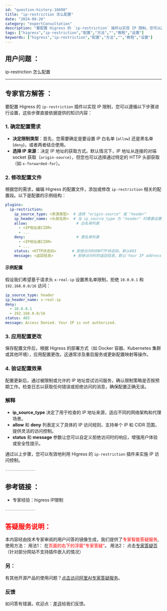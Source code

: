 ```yaml
---
id: "question-history-16698"
title: "ip-restriction 怎么配置"
date: "2024-09-26"
category: "expertConsultation"
description: "要配置 Higress 的 `ip-restriction` 插件以实现 IP 限制，您可以遵循以下步骤进行设置，这些步骤直接依据提供的知识内容：### 1. 确定配置需求- **决定限制类型**：首先，您需要确定是要设置 IP 白名单 (`allow`) 还是黑名单 (`deny`)，或者两者结合"
tags: ["higress","ip-restriction","配置","方法","","教程","设置"]
keywords: ["higress","ip-restriction","配置","方法","","教程","设置"]
---
```


## 用户问题 ： 
 ip-restriction 怎么配置  

---------------
## 专家官方解答 ：

要配置 Higress 的 `ip-restriction` 插件以实现 IP 限制，您可以遵循以下步骤进行设置，这些步骤直接依据提供的知识内容：

### 1. 确定配置需求
- **决定限制类型**：首先，您需要确定是要设置 IP 白名单 (`allow`) 还是黑名单 (`deny`)，或者两者结合使用。
- **选择 IP 来源**：决定 IP 地址的获取方式。默认情况下，IP 地址从连接的对端 socket 获取（`origin-source`），但您也可以选择通过特定的 HTTP 头部获取（如 `x-forwarded-for`）。

### 2. 修改配置文件
根据您的需求，编辑 Higress 的配置文件，添加或修改 `ip-restriction` 相关的配置段。以下是配置的示例结构：

```yaml
plugins:
  ip-restriction:
    ip_source_type: <来源类型>  # 选择 "origin-source" 或 "header"
    ip_header_name: <头部名称>  # 当 ip_source_type 为 "header" 时需要设置
    allow:                      # 白名单列表
      - <IP地址或CIDR>
      - ...
    deny:                       # 黑名单列表
      - <IP地址或CIDR>
      - ...
    status: <HTTP状态码>       # 拒绝访问时的HTTP状态码，默认403
    message: <返回信息>         # 拒绝访问时的返回信息，默认'Your IP address is blocked.'
```

#### 示例配置
假设我们希望基于请求头 `x-real-ip` 设置黑名单限制，拒绝 `10.0.0.1` 和 `192.168.0.0/16` 访问：

```yaml
ip_source_type: header
ip_header_name: x-real-ip
deny:
  - 10.0.0.1
  - 192.168.0.0/16
status: 403
message: Access Denied. Your IP is not authorized.
```

### 3. 应用配置更改
保存配置文件后，根据 Higress 的部署方式（如 Docker 容器、Kubernetes 集群或其他环境），应用配置更改。这通常涉及重启服务或更新配置映射等操作。

### 4. 验证配置效果
配置更新后，通过被限制或允许的 IP 地址尝试访问服务，确认限制策略是否按预期工作。检查日志以获取任何错误或拒绝访问的消息，确保配置正确无误。

### 解释
- **ip_source_type** 决定了用于检查的 IP 地址来源，适应不同的网络架构和代理场景。
- **allow** 和 **deny** 列表定义了具体的 IP 访问规则，支持单个 IP 和 CIDR 范围，提供灵活的访问控制。
- **status** 和 **message** 参数让您可以自定义拒绝访问时的响应，增强用户体验或安全性提示。

通过以上步骤，您可以有效地利用 Higress 的 `ip-restriction` 插件来实施 IP 访问控制。


<font color="#949494">---------------</font> 


## 参考链接 ：

* 专家经验：higress IP限制 


 <font color="#949494">---------------</font> 
 


## <font color="#FF0000">答疑服务说明：</font> 

本内容经由技术专家审阅的用户问答的镜像生成，我们提供了<font color="#FF0000">专家智能答疑服务</font>,使用方法：
用法1： 在<font color="#FF0000">页面的右下的浮窗”专家答疑“</font>。
用法2： 点击[专家答疑页](https://answer.opensource.alibaba.com/docs/intro)（针对部分网站不支持插件嵌入的情况）
### 另：


有其他开源产品的使用问题？[点击访问阿里AI专家答疑服务](https://answer.opensource.alibaba.com/docs/intro)。
### 反馈
如问答有错漏，欢迎点：[差评](https://ai.nacos.io/user/feedbackByEnhancerGradePOJOID?enhancerGradePOJOId=16699)给我们反馈。
